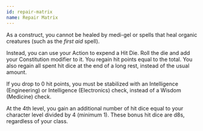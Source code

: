 ```yaml
---
id: repair-matrix
name: Repair Matrix
---
```

As a construct, you cannot be healed by medi-gel or spells that heal organic creatures (such as the _first aid_ spell).

Instead, you can use your Action to expend a Hit Die. Roll the die and add your Constitution modifier to it. You regain 
hit points equal to the total. You also regain all spent hit dice at the end of a long rest, instead of the usual amount.

If you drop to 0 hit points, you must be stabilized with an Intelligence (Engineering) or Intelligence (Electronics) check, 
instead of a Wisdom (Medicine) check.

At the 4th level, you gain an additional number of hit dice equal to your character level divided by 4 (minimum 1). 
These bonus hit dice are d8s, regardless of your class.
